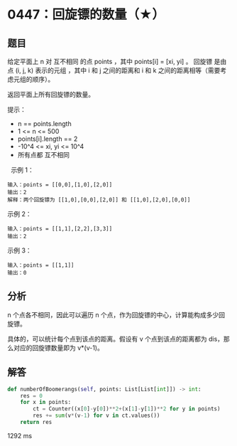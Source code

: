 # 0447：回旋镖的数量（★）



## 题目

给定平面上 n 对 互不相同 的点 points ，其中 points[i] = [xi, yi] 。
回旋镖 是由点 (i, j, k) 表示的元组 ，其中 i 和 j 之间的距离和 i 和 k 之间的距离相等（需要考虑元组的顺序）。

返回平面上所有回旋镖的数量。

提示：
- n == points.length
- 1 <= n <= 500
- points[i].length == 2
- -10^4 <= xi, yi <= 10^4
- 所有点都 互不相同

 
示例 1：

	输入：points = [[0,0],[1,0],[2,0]]
	输出：2
	解释：两个回旋镖为 [[1,0],[0,0],[2,0]] 和 [[1,0],[2,0],[0,0]]

示例 2：

	输入：points = [[1,1],[2,2],[3,3]]
	输出：2

示例 3：

	输入：points = [[1,1]]
	输出：0
 


## 分析

n 个点各不相同，因此可以遍历 n 个点，作为回旋镖的中心，计算能构成多少回旋镖。

具体的，可以统计每个点到该点的距离。假设有 v 个点到该点的距离都为 dis，那么对应的回旋镖数量即为 v*(v-1)。

## 解答

```python
def numberOfBoomerangs(self, points: List[List[int]]) -> int:
	res = 0
	for x in points:
		ct = Counter((x[0]-y[0])**2+(x[1]-y[1])**2 for y in points)
		res += sum(v*(v-1) for v in ct.values())
	return res
```
1292 ms



